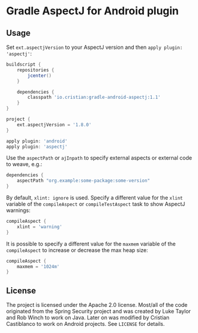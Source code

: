 Gradle AspectJ for Android plugin
=================================

Usage
-----

Set `ext.aspectjVersion` to your AspectJ version and then `apply plugin: 'aspectj'`:

```groovy
buildscript {
    repositories {
        jcenter()
    }

    dependencies {
        classpath 'io.cristian:gradle-android-aspectj:1.1'
    }
}

project {
    ext.aspectjVersion = '1.8.0'
}

apply plugin: 'android'
apply plugin: 'aspectj'
```

Use the `aspectPath` or `ajInpath` to specify external aspects or external code to weave, e.g.:

```groovy
dependencies {
    aspectPath "org.example:some-package:some-version"
}
```

By default, `xlint: ignore` is used. Specify a different value for the `xlint` variable of the
`compileAspect` or `compileTestAspect` task to show AspectJ warnings:

```groovy
compileAspect {
    xlint = 'warning'
}
```

It is possible to specify a different value for the `maxmem` variable of the `compileAspect`
to increase or decrease the max heap size:

```groovy
compileAspect {
    maxmem = '1024m'
}
```

License
-------

The project is licensed under the Apache 2.0 license. Most/all of the code
originated from the Spring Security project and was created by Luke Taylor and
Rob Winch to work on Java. Later on was modified by Cristian Castiblanco
to work on Android projects. See `LICENSE` for details.
